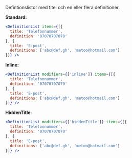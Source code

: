 Defintionslistor med titel och en eller flera definitioner.

**Standard:**
```jsx
<DefinitionList items={[{
  title: 'Telefonnummer',
  definition: '07070707070'
}, {
  title: 'E-post',
  definitions: ['abc@def.gh', 'metoo@hotmail.com']
}]} />
```
**Inline:**
```jsx
<DefinitionList modifiers={['inline']} items={[{
  title: 'Telefonnummer',
  definition: '07070707070'
}, {
  title: 'E-post',
  definitions: ['abc@def.gh', 'metoo@hotmail.com']
}]} />
```

**HiddenTitle**:
```jsx
<DefinitionList modifiers={['hiddenTitle']} items={[{
  title: 'Telefonnummer',
  definition: '07070707070'
}, {
  title: 'E-post',
  definitions: ['abc@def.gh', 'metoo@hotmail.com']
}]} />
```
